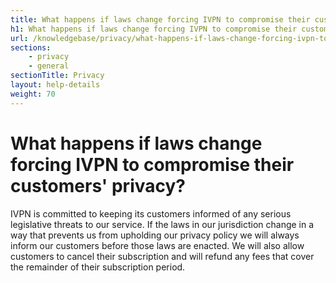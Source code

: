 ```yaml
---
title: What happens if laws change forcing IVPN to compromise their customers' privacy? - IVPN Help
h1: What happens if laws change forcing IVPN to compromise their customers' privacy?
url: /knowledgebase/privacy/what-happens-if-laws-change-forcing-ivpn-to-compromise-their-customers-privacy/
sections:
    - privacy
    - general
sectionTitle: Privacy
layout: help-details
weight: 70
---
```

# What happens if laws change forcing IVPN to compromise their customers' privacy?

IVPN is committed to keeping its customers informed of any serious legislative threats to our service. If the laws in our jurisdiction change in a way that prevents us from upholding our privacy policy we will always inform our customers before those laws are enacted. We will also allow customers to cancel their subscription and will refund any fees that cover the remainder of their subscription period.
